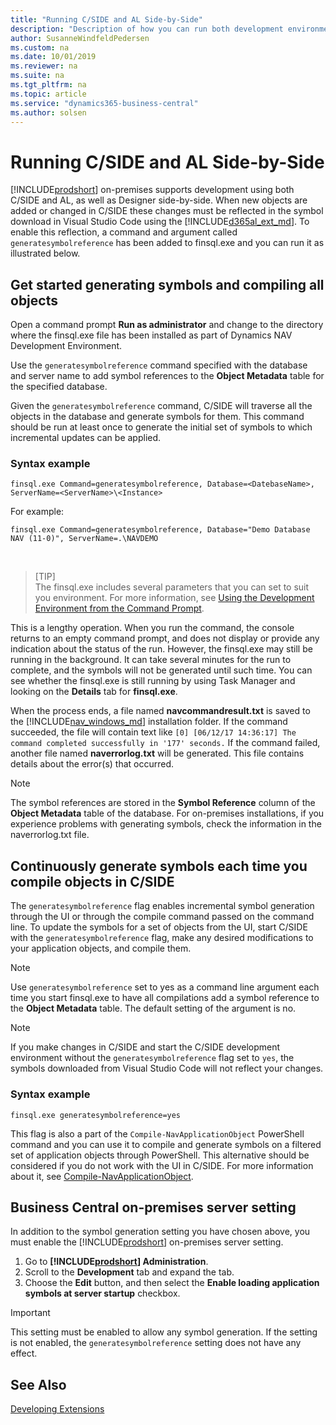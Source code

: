 ```yaml
---
title: "Running C/SIDE and AL Side-by-Side"
description: "Description of how you can run both development environments side-by-side."
author: SusanneWindfeldPedersen
ms.custom: na
ms.date: 10/01/2019
ms.reviewer: na
ms.suite: na
ms.tgt_pltfrm: na
ms.topic: article
ms.service: "dynamics365-business-central"
ms.author: solsen
---
```


# Running C/SIDE and AL Side-by-Side
[!INCLUDE[prodshort](../includes/prodshort.md)] on-premises supports development using both C/SIDE and AL, as well as Designer side-by-side. When new objects are added or changed in C/SIDE these changes must be reflected in the symbol download in Visual Studio Code using the [!INCLUDE[d365al_ext_md](../includes/d365al_ext_md.md)]. To enable this reflection, a command and argument called `generatesymbolreference` has been added to finsql.exe and you can run it as illustrated below. 

## Get started generating symbols and compiling all objects

Open a command prompt **Run as administrator** and change to the directory where the finsql.exe file has been installed as part of Dynamics NAV Development Environment.

Use the `generatesymbolreference` command specified with the database and server name to add symbol references to the **Object Metadata** table for the specified database. 

Given the `generatesymbolreference` command, C/SIDE will traverse all the objects in the database and generate symbols for them. This command should be run at least once to generate the initial set of symbols to which incremental updates can be applied.

### Syntax example

```
finsql.exe Command=generatesymbolreference, Database=<DatebaseName>, ServerName=<ServerName>\<Instance>
```

For example:
```
finsql.exe Command=generatesymbolreference, Database="Demo Database NAV (11-0)", ServerName=.\NAVDEMO
```
<br>

> [TIP]  
> The finsql.exe includes several parameters that you can set to suit you environment. For more information, see [Using the Development Environment from the Command Prompt](../cside/cside-command-prompt.md). 

This is a lengthy operation. When you run the command, the console returns to an empty command prompt, and does not display or provide any indication about the status of the run. However, the finsql.exe may still be running in the background. It can take several minutes for the run to complete, and the symbols will not be generated until such time. You can see whether the finsql.exe is still running by using Task Manager and looking on the **Details** tab for **finsql.exe**.
    
When the process ends, a file named **navcommandresult.txt** is saved to the [!INCLUDE[nav_windows_md](../developer/includes/nav_windows_md.md)] installation folder. If the command succeeded, the file will contain text like `[0] [06/12/17 14:36:17] The command completed successfully in '177' seconds.` If the command failed, another file named **naverrorlog.txt** will be generated. This file contains details about the error(s) that occurred.

> [!NOTE]
> The symbol references are stored in the **Symbol Reference** column of the **Object Metadata** table of the database. For on-premises installations, if you experience problems with generating symbols, check the information in the naverrorlog.txt file.

## Continuously generate symbols each time you compile objects in C/SIDE
The `generatesymbolreference` flag enables incremental symbol generation through the UI or through the compile command passed on the command line.
To update the symbols for a set of objects from the UI, start C/SIDE with the `generatesymbolreference` flag, make any desired modifications to your application objects, and compile them.

> [!NOTE]  
> Use `generatesymbolreference` set to yes as a command line argument each time you start finsql.exe to have all compilations add a symbol reference to the **Object Metadata** table. The default setting of the argument is no. 

> [!NOTE]  
> If you make changes in C/SIDE and start the C/SIDE development environment without the `generatesymbolreference` flag set to `yes`, the symbols downloaded from Visual Studio Code will not reflect your changes.

### Syntax example
```
finsql.exe generatesymbolreference=yes
```

This flag is also a part of the `Compile-NavApplicationObject` PowerShell command and you can use it to compile and generate symbols on a filtered set of application objects through PowerShell. This alternative should be considered if you do not work with the UI in C/SIDE. For more information about it, see [Compile-NavApplicationObject](/powershell/module/microsoft.dynamics.nav.ide/compile-navapplicationobject?view=businesscentral-ps).


## Business Central on-premises server setting
In addition to the symbol generation setting you have chosen above, you must enable the [!INCLUDE[prodshort](../includes/prodshort.md)] on-premises server setting. 

1. Go to **[!INCLUDE[prodshort](../includes/prodshort.md)] Administration**.
2. Scroll to the **Development** tab and expand the tab.
3. Choose the **Edit** button, and then select the **Enable loading application symbols at server startup** checkbox.

> [!IMPORTANT]  
> This setting must be enabled to allow any symbol generation. If the setting is not enabled, the `generatesymbolreference` setting does not have any effect.

## See Also
[Developing Extensions](devenv-dev-overview.md)  